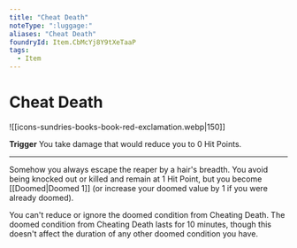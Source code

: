 ```yaml
---
title: "Cheat Death"
noteType: ":luggage:"
aliases: "Cheat Death"
foundryId: Item.CbMcYj8Y9tXeTaaP
tags:
  - Item
---
```


# Cheat Death
![[icons-sundries-books-book-red-exclamation.webp|150]]

**Trigger** You take damage that would reduce you to 0 Hit Points.

* * *

Somehow you always escape the reaper by a hair's breadth. You avoid being knocked out or killed and remain at 1 Hit Point, but you become [[Doomed|Doomed 1]] (or increase your doomed value by 1 if you were already doomed).

You can't reduce or ignore the doomed condition from Cheating Death. The doomed condition from Cheating Death lasts for 10 minutes, though this doesn't affect the duration of any other doomed condition you have.
